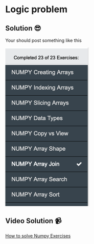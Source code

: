 # Logic problem

## Solution 😎

Your should post something like this

![image](../../../assets/numpySolution.png)

## Video Solution 📹

[How to solve Numpy Exercises](https://edpuzzle.com/assignments/637d8d841ac95640fd95a221/watch)


